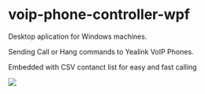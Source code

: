 # voip-phone-controller-wpf

<p>Desktop aplication for Windows machines.</p>
<p>Sending Call or Hang commands to Yealink VoIP Phones.</p>
<p>Embedded with CSV contanct list for easy and fast calling</p>


<image src="https://github.com/omerag/voip-phone-controller-wpf/blob/master/Images/Preview.jpg?raw=true"/>

